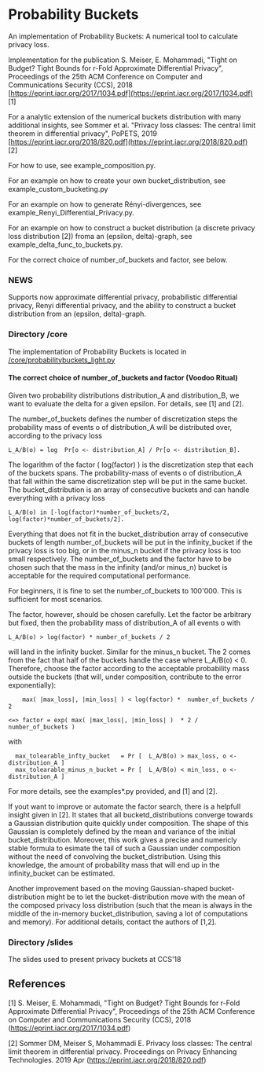 # Probability Buckets

An implementation of Probability Buckets: A numerical tool to calculate privacy loss.

Implementation for the publication S. Meiser, E. Mohammadi, "Tight on Budget? Tight Bounds for r-Fold Approximate Differential Privacy", Proceedings of the 25th ACM Conference on Computer and Communications Security (CCS), 2018 [https://eprint.iacr.org/2017/1034.pdf](https://eprint.iacr.org/2017/1034.pdf) [1]

For a analytic extension of the numerical buckets distribution with many additional insights, see Sommer et al. "Privacy loss classes: The central limit theorem in differential privacy", PoPETS, 2019  [https://eprint.iacr.org/2018/820.pdf](https://eprint.iacr.org/2018/820.pdf) [2]

For how to use, see example_composition.py. 

For an example on how to create your own bucket_distribution, see example_custom_bucketing.py

For an example on how to generate Rényi-divergences, see example_Renyi_Differential_Privacy.py.

For an example on how to construct a bucket distribution (a discrete privacy loss distribution [2]) froma an (epsilon, delta)-graph, see example_delta_func_to_buckets.py. 

For the correct choice of number_of_buckets and factor, see below.

### NEWS

Supports now approximate differential privacy, probabilistic differential privacy, Renyi differential privacy, and the ability to construct a bucket distribution from an (epsilon, delta)-graph.

### Directory /core 

The implementation of Probability Buckets is located in [/core/probabilitybuckets_light.py](./core/probabilitybuckets_light.py)

#### The correct choice of number_of_buckets and factor (Voodoo Ritual)
Given two probability distributions distribution_A and distribution_B, we want to evaluate the delta for a given epsilon. For details, see [1] and [2].

The number_of_buckets defines the number of discretization steps the probability mass of events o of distribution_A will be distributed over, according to the privacy loss 

    L_A/B(o) = log  Pr[o <- distribution_A] / Pr[o <- distribution_B]. 

The logarithm of the factor ( log(factor) ) is the discretization step that each of the buckets spans. The probability-mass of events o of distribution_A that fall within the same discretization step will be put in the same bucket. The bucket_distribution is an array of consecutive buckets and can handle everything with a privacy loss 

    L_A/B(o) in [-log(factor)*number_of_buckets/2, log(factor)*number_of_buckets/2]. 

Everything that does not fit in the bucket_distribution array of consecutive buckets of length number_of_buckets will be put in the infinity_bucket if the privacy loss is too big, or in the minus_n bucket if the privacy loss is too small respectively. The number_of_buckets and the factor have to be chosen such that the mass in the infinity (and/or minus_n) bucket is acceptable for the required computational performance. 

For beginners, it is fine to set the number_of_buckets to 100'000. This is sufficient for most scenarios. 

The factor, however, should be chosen carefully. Let the factor be arbitrary but fixed, then the probability mass of distribution_A of all events o with 

	L_A/B(o) > log(factor) * number_of_buckets / 2 

will land in the infinity bucket. Similar for the minus_n bucket. The 2 comes from the fact that half of the buckets handle the case where L_A/B(o) < 0. Therefore, choose the factor according to the acceptable probability mass outside the buckets (that will, under composition, contribute to the error exponentially):
	
        max( |max_loss|, |min_loss| ) < log(factor) *  number_of_buckets / 2

    <=> factor = exp( max( |max_loss|, |min_loss| )  * 2 /  number_of_buckets )
 	
 with  
      
      max_tolearable_infty_bucket   = Pr [  L_A/B(o) > max_loss, o <- distribution_A ] 
      max_tolearable_minus_n_bucket = Pr [  L_A/B(o) < min_loss, o <- distribution_A ] 

For more details, see the examples\*.py provided, and [1] and [2]. 

If yout want to improve or automate the factor search, there is a helpfull insight given in [2]. It states that all bucketd_distributions converge towards a Gaussian distribution quite quickly under composition. The shape of this Gaussian is completely defined by the mean and variance of the initial bucket_distribution. Moreover, this work gives a precise and numericly stable formula to esimate the tail of such a Gaussian under composition without the need of convolving the bucket_distribution. Using this knowledge, the amount of probability mass that will end up in the infinity_bucket can be estimated. 

Another improvement based on the moving Gaussian-shaped bucket-distribution might be to let the bucket-distribution move with the mean of the composed privacy loss distribution (such that the mean is always in the middle of the in-memory bucket_distribution, saving a lot of computations and memory). For additional details, contact the authors of [1,2]. 

### Directory /slides
The slides used to present privacy buckets at CCS'18

## References

[1] S. Meiser, E. Mohammadi, "Tight on Budget? Tight Bounds for r-Fold Approximate Differential Privacy", Proceedings of the 25th ACM Conference on Computer and Communications Security (CCS), 2018 (https://eprint.iacr.org/2017/1034.pdf)

[2] Sommer DM, Meiser S, Mohammadi E. Privacy loss classes: The central limit theorem in differential privacy. Proceedings on Privacy Enhancing Technologies. 2019 Apr (https://eprint.iacr.org/2018/820.pdf)


